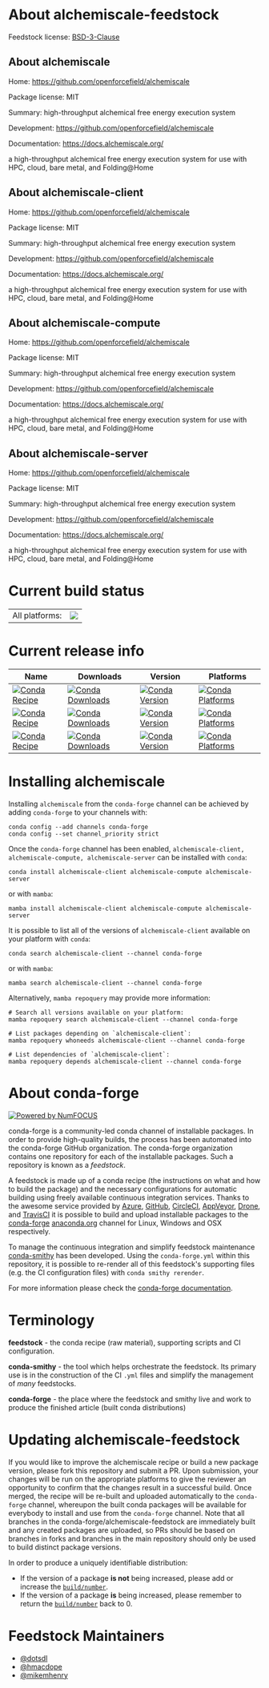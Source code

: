 About alchemiscale-feedstock
============================

Feedstock license: [BSD-3-Clause](https://github.com/conda-forge/alchemiscale-feedstock/blob/main/LICENSE.txt)


About alchemiscale
------------------

Home: https://github.com/openforcefield/alchemiscale

Package license: MIT

Summary: high-throughput alchemical free energy execution system

Development: https://github.com/openforcefield/alchemiscale

Documentation: https://docs.alchemiscale.org/

a high-throughput alchemical free energy execution system 
for use with HPC, cloud, bare metal, and Folding@Home 


About alchemiscale-client
-------------------------

Home: https://github.com/openforcefield/alchemiscale

Package license: MIT

Summary: high-throughput alchemical free energy execution system

Development: https://github.com/openforcefield/alchemiscale

Documentation: https://docs.alchemiscale.org/

a high-throughput alchemical free energy execution system
for use with HPC, cloud, bare metal, and Folding@Home


About alchemiscale-compute
--------------------------

Home: https://github.com/openforcefield/alchemiscale

Package license: MIT

Summary: high-throughput alchemical free energy execution system

Development: https://github.com/openforcefield/alchemiscale

Documentation: https://docs.alchemiscale.org/

a high-throughput alchemical free energy execution system
for use with HPC, cloud, bare metal, and Folding@Home


About alchemiscale-server
-------------------------

Home: https://github.com/openforcefield/alchemiscale

Package license: MIT

Summary: high-throughput alchemical free energy execution system

Development: https://github.com/openforcefield/alchemiscale

Documentation: https://docs.alchemiscale.org/

a high-throughput alchemical free energy execution system
for use with HPC, cloud, bare metal, and Folding@Home


Current build status
====================


<table><tr><td>All platforms:</td>
    <td>
      <a href="https://dev.azure.com/conda-forge/feedstock-builds/_build/latest?definitionId=20430&branchName=main">
        <img src="https://dev.azure.com/conda-forge/feedstock-builds/_apis/build/status/alchemiscale-feedstock?branchName=main">
      </a>
    </td>
  </tr>
</table>

Current release info
====================

| Name | Downloads | Version | Platforms |
| --- | --- | --- | --- |
| [![Conda Recipe](https://img.shields.io/badge/recipe-alchemiscale--client-green.svg)](https://anaconda.org/conda-forge/alchemiscale-client) | [![Conda Downloads](https://img.shields.io/conda/dn/conda-forge/alchemiscale-client.svg)](https://anaconda.org/conda-forge/alchemiscale-client) | [![Conda Version](https://img.shields.io/conda/vn/conda-forge/alchemiscale-client.svg)](https://anaconda.org/conda-forge/alchemiscale-client) | [![Conda Platforms](https://img.shields.io/conda/pn/conda-forge/alchemiscale-client.svg)](https://anaconda.org/conda-forge/alchemiscale-client) |
| [![Conda Recipe](https://img.shields.io/badge/recipe-alchemiscale--compute-green.svg)](https://anaconda.org/conda-forge/alchemiscale-compute) | [![Conda Downloads](https://img.shields.io/conda/dn/conda-forge/alchemiscale-compute.svg)](https://anaconda.org/conda-forge/alchemiscale-compute) | [![Conda Version](https://img.shields.io/conda/vn/conda-forge/alchemiscale-compute.svg)](https://anaconda.org/conda-forge/alchemiscale-compute) | [![Conda Platforms](https://img.shields.io/conda/pn/conda-forge/alchemiscale-compute.svg)](https://anaconda.org/conda-forge/alchemiscale-compute) |
| [![Conda Recipe](https://img.shields.io/badge/recipe-alchemiscale--server-green.svg)](https://anaconda.org/conda-forge/alchemiscale-server) | [![Conda Downloads](https://img.shields.io/conda/dn/conda-forge/alchemiscale-server.svg)](https://anaconda.org/conda-forge/alchemiscale-server) | [![Conda Version](https://img.shields.io/conda/vn/conda-forge/alchemiscale-server.svg)](https://anaconda.org/conda-forge/alchemiscale-server) | [![Conda Platforms](https://img.shields.io/conda/pn/conda-forge/alchemiscale-server.svg)](https://anaconda.org/conda-forge/alchemiscale-server) |

Installing alchemiscale
=======================

Installing `alchemiscale` from the `conda-forge` channel can be achieved by adding `conda-forge` to your channels with:

```
conda config --add channels conda-forge
conda config --set channel_priority strict
```

Once the `conda-forge` channel has been enabled, `alchemiscale-client, alchemiscale-compute, alchemiscale-server` can be installed with `conda`:

```
conda install alchemiscale-client alchemiscale-compute alchemiscale-server
```

or with `mamba`:

```
mamba install alchemiscale-client alchemiscale-compute alchemiscale-server
```

It is possible to list all of the versions of `alchemiscale-client` available on your platform with `conda`:

```
conda search alchemiscale-client --channel conda-forge
```

or with `mamba`:

```
mamba search alchemiscale-client --channel conda-forge
```

Alternatively, `mamba repoquery` may provide more information:

```
# Search all versions available on your platform:
mamba repoquery search alchemiscale-client --channel conda-forge

# List packages depending on `alchemiscale-client`:
mamba repoquery whoneeds alchemiscale-client --channel conda-forge

# List dependencies of `alchemiscale-client`:
mamba repoquery depends alchemiscale-client --channel conda-forge
```


About conda-forge
=================

[![Powered by
NumFOCUS](https://img.shields.io/badge/powered%20by-NumFOCUS-orange.svg?style=flat&colorA=E1523D&colorB=007D8A)](https://numfocus.org)

conda-forge is a community-led conda channel of installable packages.
In order to provide high-quality builds, the process has been automated into the
conda-forge GitHub organization. The conda-forge organization contains one repository
for each of the installable packages. Such a repository is known as a *feedstock*.

A feedstock is made up of a conda recipe (the instructions on what and how to build
the package) and the necessary configurations for automatic building using freely
available continuous integration services. Thanks to the awesome service provided by
[Azure](https://azure.microsoft.com/en-us/services/devops/), [GitHub](https://github.com/),
[CircleCI](https://circleci.com/), [AppVeyor](https://www.appveyor.com/),
[Drone](https://cloud.drone.io/welcome), and [TravisCI](https://travis-ci.com/)
it is possible to build and upload installable packages to the
[conda-forge](https://anaconda.org/conda-forge) [anaconda.org](https://anaconda.org/)
channel for Linux, Windows and OSX respectively.

To manage the continuous integration and simplify feedstock maintenance
[conda-smithy](https://github.com/conda-forge/conda-smithy) has been developed.
Using the ``conda-forge.yml`` within this repository, it is possible to re-render all of
this feedstock's supporting files (e.g. the CI configuration files) with ``conda smithy rerender``.

For more information please check the [conda-forge documentation](https://conda-forge.org/docs/).

Terminology
===========

**feedstock** - the conda recipe (raw material), supporting scripts and CI configuration.

**conda-smithy** - the tool which helps orchestrate the feedstock.
                   Its primary use is in the construction of the CI ``.yml`` files
                   and simplify the management of *many* feedstocks.

**conda-forge** - the place where the feedstock and smithy live and work to
                  produce the finished article (built conda distributions)


Updating alchemiscale-feedstock
===============================

If you would like to improve the alchemiscale recipe or build a new
package version, please fork this repository and submit a PR. Upon submission,
your changes will be run on the appropriate platforms to give the reviewer an
opportunity to confirm that the changes result in a successful build. Once
merged, the recipe will be re-built and uploaded automatically to the
`conda-forge` channel, whereupon the built conda packages will be available for
everybody to install and use from the `conda-forge` channel.
Note that all branches in the conda-forge/alchemiscale-feedstock are
immediately built and any created packages are uploaded, so PRs should be based
on branches in forks and branches in the main repository should only be used to
build distinct package versions.

In order to produce a uniquely identifiable distribution:
 * If the version of a package **is not** being increased, please add or increase
   the [``build/number``](https://docs.conda.io/projects/conda-build/en/latest/resources/define-metadata.html#build-number-and-string).
 * If the version of a package **is** being increased, please remember to return
   the [``build/number``](https://docs.conda.io/projects/conda-build/en/latest/resources/define-metadata.html#build-number-and-string)
   back to 0.

Feedstock Maintainers
=====================

* [@dotsdl](https://github.com/dotsdl/)
* [@hmacdope](https://github.com/hmacdope/)
* [@mikemhenry](https://github.com/mikemhenry/)

